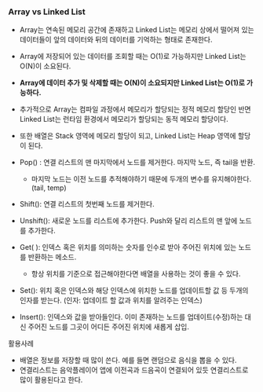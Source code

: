 ### **Array**   vs   **Linked List**

- Array는 연속된 메모리 공간에 존재하고 Linked List는 메모리 상에서 떨어져 있는 데이터들이 앞의 데이터와 뒤의 데이터를 기억하는 형태로 존재한다.
- Array에 저장되어 있는 데이터를 조회할 때는 O(1)로 가능하지만 Linked List는 O(N)이 소요된다.
- **Array에 데이터 추가 및 삭제할 때는 O(N)이 소요되지만 Linked List는 O(1)로 가능하다.**
- 추가적으로 Array는 컴파일 과정에서 메모리가 할당되는 정적 메모리 할당인 반면 Linked List는 런타임 환경에서 메모리가 할당되는 동적 메모리 할당이다.
- 또한 배열은 Stack 영역에 메모리 할당이 되고, Linked List는 Heap 영역에 할당이 된다.

- Pop() : 연결 리스트의 맨 마지막에서 노드를 제거한다. 마지막 노드, 즉 tail을 반환.
    - 마지막 노드는 이전 노드를 추적해야하기 때문에 두개의 변수를 유지해야한다.(tail, temp)
- Shift(): 연결 리스트의 첫번째 노드를 제거한다.
- Unshift(): 새로운 노드를 리스트에 추가한다. Push와 달리 리스트의 맨 앞에 노드를 추가한다.
- Get( ): 인덱스 혹은 위치를 의미하는 숫자를 인수로 받아 주어진 위치에 있는 노드를 반환하는 메소드.
    - 항상 위치를 기준으로 접근해야한다면 배열을 사용하는 것이 좋을 수 있다.
- Set(): 위치 혹은 인덱스와 해당 인덱스에 위치한 노드를 업데이트할 값 등 두개의 인자를 받는다. (인자: 업데이트 할 값과 위치를 알려주는 인덱스)
- Insert(): 인덱스와 값을 받아들인다. 이미 존재하는 노드를 업데이트(수정)하는 대신 주어진 노드를 그곳이 어디든 주어진 위치에 새롭게 삽입.

활용사례

- 배열은 정보를 저장할 때 많이 쓴다. 예를 들면 랜덤으로 음식을 뽑을 수 있다.
- 연결리스트는 음악플레이어 앱에 이전곡과 드음곡이 연결되어 있듯 연결리스트로 많이 활용된다고 한다.
